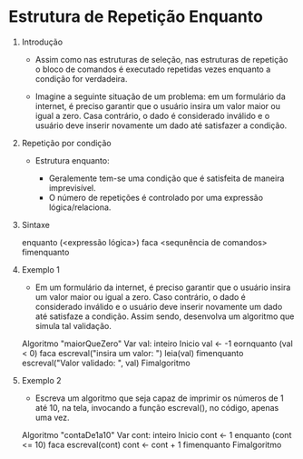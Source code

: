 # Estrutura de Repetição Enquanto

1. Introdução

    - Assim como nas estruturas de seleção, nas estruturas de repetição o bloco de comandos é executado repetidas vezes enquanto a condição for verdadeira.

    - Imagine a seguinte situação de um problema: em um formulário da internet, é preciso garantir que o usuário insira um valor maior ou igual a zero. Casa contrário, o dado é considerado inválido e o usuário deve inserir novamente um dado até satisfazer a condição.

2. Repetição por condição

    - Estrutura enquanto:

        - Geralemente tem-se uma condição que é satisfeita de maneira imprevisível.
        - O número de repetições é controlado por uma expressão lógica/relaciona.

3. Sintaxe

    enquanto (<expressão lógica>) faca
        <sequnência de comandos>
    fimenquanto

4. Exemplo 1

    - Em um formulário da internet, é preciso garantir que o usuário insira um valor maior ou igual a zero. Caso contrário, o dado é considerado inválido e o usuário deve inserir novamente um dado até satisfaze a condição. Assim sendo, desenvolva um algoritmo que simula tal validação.

    Algoritmo "maiorQueZero"
        Var val: inteiro
    Inicio
        val <- -1
        eornquanto (val < 0) faca
            escreval("insira um valor: ")
            leia(val)
        fimenquanto
        escreval("Valor validado: ", val)
    Fimalgoritmo

5. Exemplo 2

    - Escreva um algoritmo que seja capaz de imprimir os números de 1 até 10, na tela, invocando a função escreval(), no código, apenas uma vez.

    Algoritmo "contaDe1a10"
        Var cont: inteiro
    Inicio
        cont <- 1
        enquanto (cont <= 10) faca
            escreval(cont)
            cont <- cont + 1
        fimenquanto
    Fimalgoritmo